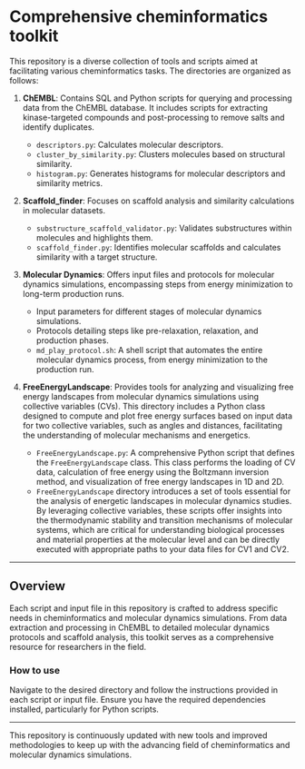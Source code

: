 # Comprehensive cheminformatics toolkit

This repository is a diverse collection of tools and scripts aimed at facilitating various cheminformatics tasks. The directories are organized as follows:

1. **ChEMBL**: Contains SQL and Python scripts for querying and processing data from the ChEMBL database. It includes scripts for extracting kinase-targeted compounds and post-processing to remove salts and identify duplicates.
    - `descriptors.py`: Calculates molecular descriptors.
    - `cluster_by_similarity.py`: Clusters molecules based on structural similarity.
    - `histogram.py`: Generates histograms for molecular descriptors and similarity metrics.

2. **Scaffold_finder**: Focuses on scaffold analysis and similarity calculations in molecular datasets.
    - `substructure_scaffold_validator.py`: Validates substructures within molecules and highlights them.
    - `scaffold_finder.py`: Identifies molecular scaffolds and calculates similarity with a target structure.

3. **Molecular Dynamics**: Offers input files and protocols for molecular dynamics simulations, encompassing steps from energy minimization to long-term production runs.
    - Input parameters for different stages of molecular dynamics simulations.
    - Protocols detailing steps like pre-relaxation, relaxation, and production phases.
    - `md_play_protocol.sh`: A shell script that automates the entire molecular dynamics process, from energy minimization to the production run.

4. **FreeEnergyLandscape**: Provides tools for analyzing and visualizing free energy landscapes from molecular dynamics simulations using collective variables (CVs). This directory includes a Python class designed to compute and plot free energy surfaces based on input data for two collective variables, such as angles and distances, facilitating the understanding of molecular mechanisms and energetics.
    - `FreeEnergyLandscape.py`: A comprehensive Python script that defines the `FreeEnergyLandscape` class. This class performs the loading of CV data, calculation of free energy using the Boltzmann inversion method, and visualization of free energy landscapes in 1D and 2D.
    - `FreeEnergyLandscape` directory introduces a set of tools essential for the analysis of energetic landscapes in molecular dynamics studies. By leveraging collective variables, these scripts offer insights into the thermodynamic stability and transition mechanisms of molecular systems, which are critical for understanding biological processes and material properties at the molecular level and can be directly executed with appropriate paths to your data files for CV1 and CV2.

---

## Overview

Each script and input file in this repository is crafted to address specific needs in cheminformatics and molecular dynamics simulations. From data extraction and processing in ChEMBL to detailed molecular dynamics protocols and scaffold analysis, this toolkit serves as a comprehensive resource for researchers in the field.

### How to use

Navigate to the desired directory and follow the instructions provided in each script or input file. Ensure you have the required dependencies installed, particularly for Python scripts.

---

This repository is continuously updated with new tools and improved methodologies to keep up with the advancing field of cheminformatics and molecular dynamics simulations.
